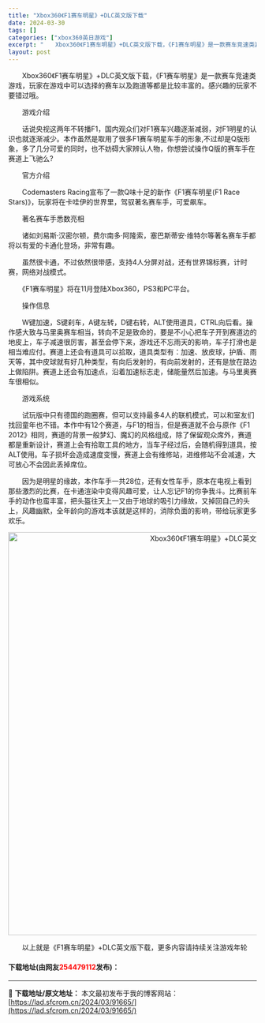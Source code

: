 ```yaml
---
title: "Xbox360《F1赛车明星》+DLC英文版下载"
date: 2024-03-30
tags: []
categories: ["xbox360英日游戏"]
excerpt: "　　Xbox360《F1赛车明星》+DLC英文版下载，《F1赛车明星》是一款赛车竞速类游戏，玩家在游戏中可以选择的赛车以及跑道等都是比较丰富的。感兴趣的玩家不要错过哦。 　　游戏介绍 　　话说央视这两年不转播F1，国内观众们对F1赛车兴趣逐渐减弱，对F1明星的认识也就逐渐减少。本作虽然是取用了很多F&hellip;"
layout: post
---
```


 <p>　　Xbox360《F1赛车明星》+DLC英文版下载，《F1赛车明星》是一款赛车竞速类游戏，玩家在游戏中可以选择的赛车以及跑道等都是比较丰富的。感兴趣的玩家不要错过哦。</p> <p>　　游戏介绍</p> <p>　　话说央视这两年不转播F1，国内观众们对F1赛车兴趣逐渐减弱，对F1明星的认识也就逐渐减少。本作虽然是取用了很多F1赛车明星车手的形象,不过却是Q版形象，多了几分可爱的同时，也不妨碍大家辨认人物，你想尝试操作Q版的赛车手在赛道上飞驰么?</p> <p>　　官方介绍</p> <p>　　Codemasters Racing宣布了一款Q味十足的新作《F1赛车明星(F1 Race Stars)》，玩家将在卡哇伊的世界里，驾驭著名赛车手，可爱飙车。</p> <p>　　著名赛车手悉数亮相</p> <p>　　诸如刘易斯&middot;汉密尔顿，费尔南多&middot;阿隆索，塞巴斯蒂安&middot;维特尔等著名赛车手都将以有爱的卡通化登场，非常有趣。</p> <p>　　虽然很卡通，不过依然很带感，支持4人分屏对战，还有世界锦标赛，计时赛，网络对战模式。</p> <p>　　《F1赛车明星》将在11月登陆Xbox360，PS3和PC平台。</p> <p>　　操作信息</p> <p>　　W键加速，S键刹车，A键左转，D键右转，ALT使用道具，CTRL向后看。操作感大致与马里奥赛车相当，转向不足是致命的，要是不小心把车子开到赛道边的地皮上，车子减速很厉害，甚至会停下来，游戏还不忘雨天的影响，车子打滑也是相当难应付。赛道上还会有道具可以拾取，道具类型有：加速、放皮球，护盾、雨天等，其中皮球就有好几种类型，有向后发射的，有向前发射的，还有是放在路边上做陷阱。赛道上还会有加速点，沿着加速标志走，储能量然后加速。与马里奥赛车很相似。</p> <p>　　游戏系统</p> <p>　　试玩版中只有德国的跑圈赛，但可以支持最多4人的联机模式，可以和室友们找回童年也不错。本作中有12个赛道，与F1的相当，但是赛道就不会与原作《F1 2012》相同，赛道的背景一般梦幻、魔幻的风格组成，除了保留观众席外，赛道都是重新设计，赛道上会有拾取工具的地方，当车子经过后，会随机得到道具，按ALT使用。车子损坏会造成速度变慢，赛道上会有维修站，进维修站不会减速，大可放心不会因此丢掉席位。</p> <p>　　因为是明星的缘故，本作车手一共28位，还有女性车手，原本在电视上看到那些激烈的比赛，在卡通渲染中变得风趣可爱，让人忘记F1的你争我斗。比赛前车手的动作也蛮丰富，把头盔往天上一又由于地球的吸引力缘故，又掉回自己的头上，风趣幽默，全年龄向的游戏本该就是这样的，消除负面的影响，带给玩家更多欢乐。</p> <p align="center"><img align="" border="0" src="https://lad.sfcrom.cn/wp-content/uploads/2024/03/20240330_6607d4d19ba67.jpg" width="817" alt="Xbox360《F1赛车明星》+DLC英文版下载" /></p> <p>　　以上就是《F1赛车明星》+DLC英文版下载，更多内容请持续关注游戏年轮</p> <p><h4>下载地址(由网友<font color="red">254479112</font>发布)：</h4></p> 

---
📖 **下载地址/原文地址：** 本文最初发布于我的博客网站：[https://lad.sfcrom.cn/2024/03/91665/](https://lad.sfcrom.cn/2024/03/91665/)
